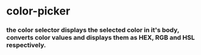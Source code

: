 # color-picker

### the color selector displays the selected color in it's body, converts color values and displays them as HEX, RGB and HSL respectively.

